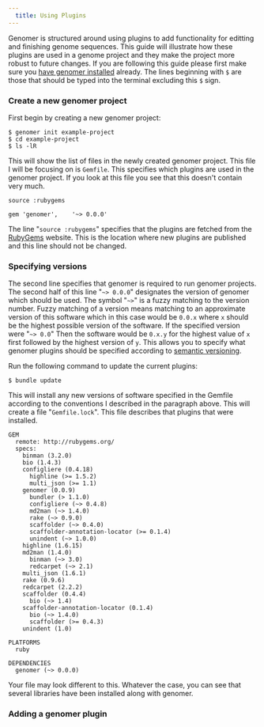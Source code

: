 ```yaml
--- 
  title: Using Plugins
---
```


Genomer is structured around using plugins to add functionality for editting
and finishing genome sequences. This guide will illustrate how these plugins
are used in a genome project and they make the project more robust to future
changes. If you are following this guide please first make sure you [have
genomer installed](/install) already. The lines beginning with `$` are those
that should be typed into the terminal excluding this `$` sign.

### Create a new genomer project

First begin by creating a new genomer project:

    $ genomer init example-project
    $ cd example-project
    $ ls -lR

This will show the list of files in the newly created genomer project. This
file I will be focusing on is `Gemfile`. This specifies which plugins are used
in the genomer project. If you look at this file you see that this doesn't
contain very much.

    source :rubygems

    gem 'genomer',    '~> 0.0.0'

The line "`source :rubygems`" specifies that the plugins are fetched from the
[RubyGems](http://rubygems.org/) website. This is the location where new
plugins are published and this line should not be changed.

### Specifying versions

The second line specifies that genomer is required to run genomer projects. The
second half of this line "`~> 0.0.0`" designates the version of genomer which
should be used. The symbol "`~>`" is a fuzzy matching to the version number.
Fuzzy matching of a version means matching to an approximate version of this
software which in this case would be `0.0.x` where `x` should be the highest
possible version of the software. If the specified version were "`~> 0.0`" Then
the software would be `0.x.y` for the highest value of `x` first followed by
the highest version of `y`. This allows you to specify what genomer plugins
should be specified according to [semantic versioning](semver.org).

Run the following command to update the current plugins:

    $ bundle update

This will install any new versions of software specified in the Gemfile
according to the conventions I described in the paragraph above. This will
create a file "`Gemfile.lock`". This file describes that plugins that were
installed.

    GEM
      remote: http://rubygems.org/
      specs:
        binman (3.2.0)
        bio (1.4.3)
        configliere (0.4.18)
          highline (>= 1.5.2)
          multi_json (>= 1.1)
        genomer (0.0.9)
          bundler (> 1.1.0)
          configliere (~> 0.4.8)
          md2man (~> 1.4.0)
          rake (~> 0.9.0)
          scaffolder (~> 0.4.0)
          scaffolder-annotation-locator (>= 0.1.4)
          unindent (~> 1.0.0)
        highline (1.6.15)
        md2man (1.4.0)
          binman (~> 3.0)
          redcarpet (~> 2.1)
        multi_json (1.6.1)
        rake (0.9.6)
        redcarpet (2.2.2)
        scaffolder (0.4.4)
          bio (~> 1.4)
        scaffolder-annotation-locator (0.1.4)
          bio (~> 1.4.0)
          scaffolder (>= 0.4.3)
        unindent (1.0)

    PLATFORMS
      ruby

    DEPENDENCIES
      genomer (~> 0.0.0)

Your file may look different to this. Whatever the case, you can see that
several libraries have been installed along with genomer.

### Adding a genomer plugin

